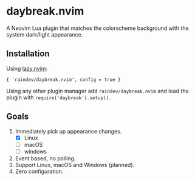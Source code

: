 # daybreak.nvim

A Neovim Lua plugin that matches the colorscheme background with the system dark/light appearance.

## Installation

Using [lazy.nvim](https://github.com/folke/lazy.nvim):

    { 'raindev/daybreak.nvim', config = true }

Using any other plugin manager add `raindev/daybreak.nvim` and load the plugin with `require('daybreak').setup()`.

## Goals

1. Immediately pick up appearance changes.
   - [x] Linux
   - [ ] macOS
   - [ ] windows
2. Event based, no polling.
3. Support Linux, macOS and Windows (planned).
4. Zero configuration.
